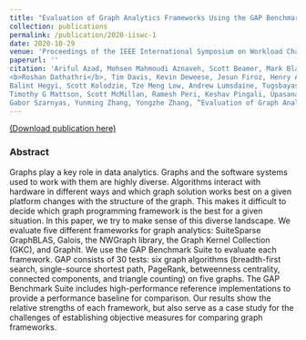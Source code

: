 ```yaml
---
title: "Evaluation of Graph Analytics Frameworks Using the GAP Benchmark Suite"
collection: publications
permalink: /publication/2020-iiswc-1
date: 2020-10-29
venue: 'Proceedings of the IEEE International Symposium on Workload Characterization (IISWC)'
paperurl: ''
citation: 'Ariful Azad, Mohsen Mahmoudi Aznaveh, Scott Beamer, Mark Blanco, Jinhao Chen, Luke D’Alessandro,
<b>Roshan Dathathri</b>, Tim Davis, Kevin Deweese, Jesun Firoz, Henry A Gabb, Gurbinder Gill,
Balint Hegyi, Scott Kolodzie, Tze Meng Low, Andrew Lumsdaine, Tugsbayasgalan Manlaibaatar,
Timothy G Mattson, Scott McMillan, Ramesh Peri, Keshav Pingali, Upasana Sridhar,
Gabor Szarnyas, Yunming Zhang, Yongzhe Zhang, “Evaluation of Graph Analytics Frameworks Using the GAP Benchmark Suite,” Proceedings of the 2020 IEEE International Symposium on Workload Characterization (IISWC), October 2020.'
---
```

[(Download publication here)](https://www.cs.utexas.edu/~roshan/GraphAnalyticsFrameworksStudy.pdf)

### Abstract

Graphs play a key role in data analytics. Graphs
and the software systems used to work with them are highly
diverse. Algorithms interact with hardware in different ways and
which graph solution works best on a given platform changes
with the structure of the graph. This makes it difficult to
decide which graph programming framework is the best for
a given situation. In this paper, we try to make sense of this
diverse landscape. We evaluate five different frameworks for
graph analytics: SuiteSparse GraphBLAS, Galois, the NWGraph
library, the Graph Kernel Collection (GKC), and GraphIt. We
use the GAP Benchmark Suite to evaluate each framework. GAP
consists of 30 tests: six graph algorithms (breadth-first search,
single-source shortest path, PageRank, betweenness centrality,
connected components, and triangle counting) on five graphs.
The GAP Benchmark Suite includes high-performance reference
implementations to provide a performance baseline for comparison.
Our results show the relative strengths of each framework,
but also serve as a case study for the challenges of establishing
objective measures for comparing graph frameworks.
